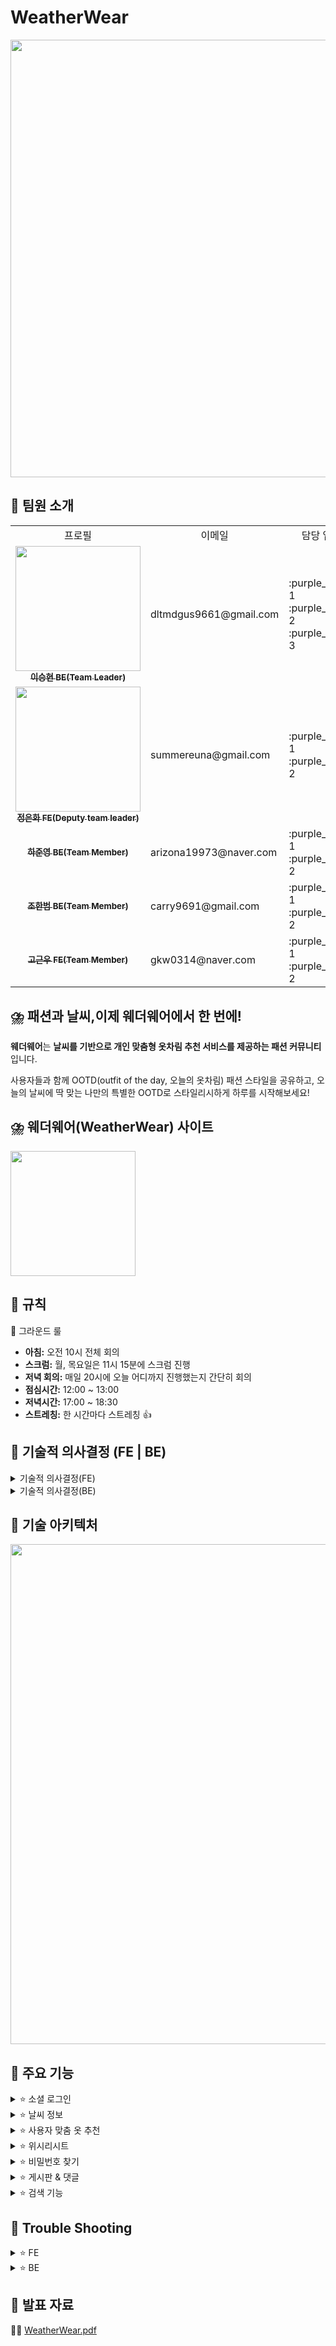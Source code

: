 # WeatherWear
<img src="https://file.notion.so/f/f/83c75a39-3aba-4ba4-a792-7aefe4b07895/8d75ca45-6c1b-438b-aeb1-d7ee14b6a3a0/1.jpg?table=block&id=bf1f7ee6-9206-4982-b7bf-60211dc05a98&spaceId=83c75a39-3aba-4ba4-a792-7aefe4b07895&expirationTimestamp=1723881600000&signature=Ij18XWOmws8w_h_mYDgxVgdk-mViF7Kz7sjuMYWTXow&downloadName=1.jpg" width="700px;" alt=""/>


## 🌈 팀원 소개
<table>

  <tbody>
    	<tr>
		  <td align="center">프로필</td>
	          <td align="center">이메일</td>
		<td align="center">담당 업무</td>
		  <td align="center" colspan="2">개발 기간</td>
	 </tr>	 
    <tr>
      <td align="center">
	      <a href="https://github.com/seunghyeonlee9661" target="_blank">
	      <img src="" width="200px;" alt=""/>
	      <br />
	      <sub><b>이승현 BE(Team Leader)</b></sub>
	      </a>
	      <br />
       	      </td>
        <td align="left">
	   dltmdgus9661@gmail.com
     	    </td>
      <td align="left">
	    :purple_heart: 1 <br />
	    :purple_heart: 2 <br />
	    :purple_heart: 3 <br />
     	    </td>
      <td align="center" rowspan="10">
	    2024.07.19 ~ 2023.08.16 (약 4주)
      </td>
   <tr/>
   <tr>
      <td align="center">
	      <a href="https://github.com/summereuna" target="_blank">
	      <img src="" width="200px;" alt=""/>
	      <br />
	      <sub><b>정은화 FE(Deputy team leader)</b></sub>
	      </a>
	      <br />
       	      </td>
	   <td align="left">
	   summereuna@gmail.com
     	    </td>
      <td align="left">
	    :purple_heart: 1 <br />
	    :purple_heart: 2 <br />
     	    </td>
   <tr/>
   <tr>
      <td align="center">
	      <a href="https://github.com/HaJunyoung" target="_blank">
	      <img src="" alt=""/>
	      <br />
	      <sub><b>하준영 BE(Team Member)</b></sub>
	      </a>
	      <br />
       	      </td>
      <td align="left">
	   arizona19973@naver.com
     	    </td>
      <td align="left">
	    :purple_heart: 1 <br />
	    :purple_heart: 2 <br />
     	    </td>
   <tr/>
   <tr>
      <td align="center">
	      <a href="https://github.com/HanBeom98" target="_blank">
	      <img src="" alt=""/>
	      <br />
	      <sub><b>조한범 BE(Team Member)</b></sub>
	      </a>
	      <br />
       	      </td>
      <td align="left">
	   carry9691@gmail.com
     	    </td>
      <td align="left">
	    :purple_heart: 1 <br />
	    :purple_heart: 2 <br />
     	    </td>
   <tr/>
   <tr>
      <td align="center">
	      <a href="https://github.com/GoGeunWoo" target="_blank">
	      <img src="" alt=""/>
	      <br />
	      <sub><b>고근우 FE(Team Member)</b></sub>
	      </a>
	      <br />
       	      </td>
      <td align="left">
	   gkw0314@naver.com
     	    </td>
      <td align="left">
	    :purple_heart: 1 <br />
	    :purple_heart: 2 <br />
     	    </td>
   <tr/>
  </tbody>
</table>


## ⛈️ **패션과 날씨,이제** 웨더웨어**에서 한 번에!**

**웨더웨어**는 **날씨를 기반으로 개인 맞춤형 옷차림 추천 서비스를 제공하는 패션 커뮤니티**입니다.

사용자들과 함께 OOTD(outfit of the day, 오늘의 옷차림) 패션 스타일을 공유하고,
오늘의 날씨에 딱 맞는 나만의 특별한 OOTD로 스타일리시하게 하루를 시작해보세요!

## ⛈️ 웨더웨어(WeatherWear) 사이트
<a href="https://weatherwearclothing.com/" target="_blank"> <img src="https://file.notion.so/f/f/83c75a39-3aba-4ba4-a792-7aefe4b07895/f004baeb-f3cb-456a-b7e7-b17736573ab0/wwlogo.jpg?table=block&id=725a4242-7f98-40bc-8758-c8dc7873a92b&spaceId=83c75a39-3aba-4ba4-a792-7aefe4b07895&expirationTimestamp=1723881600000&signature=fzUQ9DqK6YAzz7TLl0GWz_HcRFDQkFQKDNBpOE1Ukl4&downloadName=wwlogo.jpg" align="center" width="200px;" alt=""/> </a>

## 💚 규칙
📢 그라운드 룰
	<ul>
	  <li><strong>아침:</strong> 오전 10시 전체 회의</li>
	  <li><strong>스크럼:</strong> 월, 목요일은 11시 15분에 스크럼 진행</li>
	  <li><strong>저녁 회의:</strong> 매일 20시에 오늘 어디까지 진행했는지 간단히 회의</li>
	  <li><strong>점심시간:</strong> 12:00 ~ 13:00</li>
	  <li><strong>저녁시간:</strong> 17:00 ~ 18:30</li>
	  <li><strong>스트레칭:</strong> 한 시간마다 스트레칭 👍</li>
	</ul>


## 💚 기술적 의사결정 (FE | BE)
<details>
  <summary>기술적 의사결정(FE)</summary>
<ul>
  <li><strong>Vite</strong>
    <ul>
      <li>개발 효율성과 속도를 위해 Vite를 선택했습니다. 이는 CRA보다 빌드 속도와 서버 시작 시간이 훨씬 빠릅니다.</li>
    </ul>
  </li>
  <li><strong>TypeScript</strong>
    <ul>
      <li>협업의 필요성으로 인해 동적 타입을 제공하는 JavaScript 대신 정적 타입을 제공하는 TypeScript를 사용했습니다. TypeScript는 코드 오류를 빠르게 잡고 데이터 구조를 명확하게 정의할 수 있어, 가독성과 유지보수성을 높일 수 있습니다.</li>
    </ul>
  </li>
  <li><strong>TanStack Query</strong>
    <ul>
      <li>TanStack Query는 데이터 패칭, 캐싱, 서버 상태 관리를 효율적으로 관리할 수 있어 선택했습니다. 비동기 데이터 관리를 효과적으로 해결할 수 있었기 때문에, 전역 상태 관리를 위한 Redux나 Zustand 같은 라이브러리를 추가할 필요가 없었습니다. 또한, 전역적으로 관리해야 하는 모달 등은 추가 라이브러리 없이 React Portal과 커스텀 훅을 사용하여 처리했습니다.</li>
    </ul>
  </li>
  <li><strong>Axios</strong>
    <ul>
      <li>Fetch API보다 다양한 기능을 제공하고, 복잡한 HTTP 요청을 보다 쉽게 처리할 수 있어 Axios를 사용했습니다.</li>
    </ul>
  </li>
  <li><strong>Styled-components</strong>
    <ul>
      <li>스타일링은 유지보수성과 가독성 문제로 Tailwind CSS 대신 Styled-components를 선택했습니다. 이 라이브러리를 통해 컴포넌트 기반으로 CSS를 작성할 수 있으며, 고유한 클래스 이름 생성으로 CSS 충돌을 방지하고 재사용성을 높일 수 있습니다. 또한, theme 설정이 가능하다는 장점이 있습니다.</li>
    </ul>
  </li>
  <li><strong>React Router</strong>
    <ul>
      <li>React 환경에서 라우팅과 페이지 설계를 간편하게 처리할 수 있는 React Router를 사용했습니다. 이 라이브러리는 SPA(Single Page Application)에서 페이지 간 네비게이션을 쉽게 관리할 수 있으며, Layout, Outlet 등의 기능을 제공합니다.</li>
    </ul>
  </li>
  <li><strong>Vercel</strong>
    <ul>
      <li>배포는 빠르고 간편하며, 자동화된 CI/CD를 제공하는 Vercel을 사용하여 개발과 운영 효율성을 높였습니다.</li>
    </ul>
  </li>
  <li><strong>Yarn</strong>
    <ul>
      <li>패키지 관리는 npm 대신 속도와 안정성 측면에서 뛰어난 Yarn을 선택했습니다.</li>
    </ul>
  </li>
</ul>


</details>
<details>
  <summary>기술적 의사결정(BE)  </summary>
<ul>
  <li><strong>Redis</strong>
    <ul>
      <li>Redis는 캐시 역할을 하는 데이터베이스로 높은 성능과 빠른 읽기/쓰기를 지원합니다. 이를 활용하여 반복적인 데이터 조회를 빠르게 수행하여 성능 최적화에 기여합니다.</li>
    </ul>
  </li>
  <li><strong>Github Actions</strong>
    <ul>
      <li>Github Actions는 CI/CD 파이프라인을 자동화하는 도구입니다. 소프트웨어 개발에서 일관성을 유지하고, 코드 변경을 빠르게 검토할 수 있도록 자동 배포 작업을 수행합니다.</li>
    </ul>
  </li>
  <li><strong>Swagger</strong>
    <ul>
      <li>Swagger는 API의 문서화 및 설계를 지원하는 도구입니다. API 명세를 UI 형식으로 빠르게 작성하여 개발 과정에서 상호간의 명확한 이해를 돕습니다. 이를 통해 API 설계의 일관성을 보장하고 커뮤니케이션을 개선할 수 있습니다.</li>
    </ul>
  </li>
  <li><strong>JMeter</strong>
    <ul>
      <li>JMeter는 성능 테스트 및 부하 테스트를 수행하는 오픈소스 도구입니다. 대규모 사용자에 대한 테스트를 진행하고 트래픽을 시뮬레이션하는데 유용하며, 다양한 결과와 처리량, 응답 시간 등을 분석할 수 있습니다.</li>
    </ul>
  </li>
  <li><strong>Oauth</strong>
    <ul>
      <li>로그인 및 회원 가입의 경우, 카카오 계정의 자원을 사용할 수 있도록 Oauth를 활용했습니다. 이를 통해 제3자 애플리케이션에 접근하여 사용자 정보를 받아와 처리할 수 있습니다.</li>
    </ul>
  </li>
  <li><strong>Scrimage</strong>
    <ul>
      <li>크기가 크고 용량이 많은 이미지를 사용하는 앱의 특성을 유지하면서, 이미지를 효율적으로 저장하기 위해 WEBP로 이미지 변환을 수행했습니다.</li>
    </ul>
  </li>
  <li><strong>Amazon S3</strong>
    <ul>
      <li>트래픽 증가에 따른 장비 증설을 Amazon S3가 대행합니다. 또한, 파일에 대한 접근 권한을 지정하여 서비스를 호스팅 용도로 사용하는 것을 방지합니다.</li>
    </ul>
  </li>
  <li><strong>ELB / Auto Scaling</strong>
    <ul>
      <li>CPU, 메모리, 디스크, 네트워크 트래픽 등 시스템 자원을 모니터링하며 서버 사이즈를 자동으로 조절하는 서비스입니다. Cloud Computing의 장점인 ‘필요에 맞는 빠른 서비스 확장 및 축소’ 기능을 활용했습니다.</li>
    </ul>
  </li>
</ul>

</details>

## 💚 기술 아키텍처
<img src="https://file.notion.so/f/f/83c75a39-3aba-4ba4-a792-7aefe4b07895/b5b1d229-6c50-42bf-86cb-b8383c3ab6c0/image.png?table=block&id=ba04be01-f5a2-46f9-ad38-7f3c09b7f4d4&spaceId=83c75a39-3aba-4ba4-a792-7aefe4b07895&expirationTimestamp=1723874400000&signature=Upc2ig3DPDg5VIeCstwjaNZ2MynIhh6n0BZqRX4fJ8o&downloadName=image.png" width="800px;" alt=""/>


## 💚 주요 기능
<details>
  <summary>⭐ 소셜 로그인</summary>
	<div>
	👉 회원가입 시, 발생되는 불편함을 해소하기 위해 소셜 로그인 기능을 이용할 수 있습니다.
	</div>
	<img src="https://github.com/user-attachments/assets/89291d65-25a5-44a7-8a7f-6a9733a9148d" alt="소셜 로그인 GIF">
</details>

<details>
  <summary>⭐ 날씨 정보</summary>
	<div>    
	👉 사용자 위치 기반으로 날씨 정보를 얻을 수 있습니다. 카카오 맵을 통해 원하는 지역을 선택하거나 검색하면 그 지역의 날씨 정보도 얻을 수 있습니다. 
    	날씨 정보를 바탕으로 오늘의 날씨를 브리핑하고, 기온에 맞는 옷을 추천해주는 기능이 있습니다.
	</div>
	<img width="1421" alt="스크린샷 2024-08-14 오전 10 44 04" src="https://github.com/user-attachments/assets/de73ebae-f857-41e0-8f87-1dc9c5d7c20f">
</details>
    
<details>
  <summary>⭐ 사용자 맞춤 옷 추천</summary>
	<div>    
    	👉 외출하기 전, “오늘 같은 날씨에는 무슨 옷을 입을까”에 대한 고민을 해결하기 위해 오늘의 날씨 데이터, 내 옷장에 등록된 옷, 비슷한 날씨에 내가 입었던 옷차림, 다른 사용자의 옷차림 데이터를 기반으로 나만의 맞춤 옷차림을 추천합니다.
	</div>
	<img width="1421" alt="스크린샷 2024-08-14 오전 10 44 04" src="https://github.com/user-attachments/assets/f04d4ea1-91b4-4848-ba7e-dc0ba4196295">
</details>

<details>
  <summary>⭐ 위시리시트</summary>
	<div>    
    	👉 네이버 쇼핑 API를 기반으로 현재 날씨에 맞는 옷을 사용자에게 추천합니다. 마음에 드는 아이템은 하트를 눌러 위시리스트에 저장할 수 있습니다. 위시리스트는 사용자가 담은 아이템을 편리하게 쇼핑할 수 있도록 옷에 대한 정보와 구매 링크를 제공합니다.
	</div>
	<img width="1421" alt="스크린샷 2024-08-14 오전 10 44 04" src="https://github.com/user-attachments/assets/54f186fe-19d0-442a-b790-3b09a5f0a14a">
</details>

<details>
  <summary>⭐ 비밀번호 찾기</summary>
	<div>    
    	    👉 사용자가 비밀번호를 잊어버린 경우, 문자를 통해서 비밀번호를 찾을 수 있습니다.
	</div>
</details>    

<details>
  <summary>⭐ 게시판 & 댓글</summary>
	<div>    
    	👉 사용자는 OOTD(outfit of the day, 오늘의 옷 차림)를 등록하여 다른 사용자와 공유할 수 있습니다. 게시물에 대한 의견을 자유롭게 댓글로 작성할 수 있습니다.
	</div>
	<img width="1421" alt="스크린샷 2024-08-14 오전 10 44 04" src="https://github.com/user-attachments/assets/e4f838bc-d6b6-4755-a1ad-f9a9abff0df8">
	<img width="1421" alt="스크린샷 2024-08-14 오전 10 44 04" src="https://github.com/user-attachments/assets/f88f1c00-8783-4d79-9541-a1733533dee0">
</details>

<details>
  <summary>⭐ 검색 기능</summary>
	<div>    
    	    👉 사용자가 원하는 정보를 쉽게 찾고 검색 경험을 더욱 만족스럽게 느낄 수 있도록
    각 페이지에 맞는 키워드로 검색, 날씨 아이콘으로 검색, 옷 종류-컬러로 검색하는 기능을 제공합니다.
	</div>
	<img width="1421" alt="스크린샷 2024-08-14 오전 10 44 04" src="https://github.com/user-attachments/assets/3716661e-d560-4a82-88cd-2cd0f18c1756">
	<img width="1421" alt="스크린샷 2024-08-14 오전 10 44 04" src="https://github.com/user-attachments/assets/11f219e2-9eca-49f9-aeed-72a82e001104">
	<img width="1421" alt="스크린샷 2024-08-14 오전 10 44 04" src="https://github.com/user-attachments/assets/139cbd36-b5b5-484b-b40d-4b8ff52cb373">
</details>

## 💚 Trouble Shooting
<details>
  <summary>⭐ FE </summary>
	
</details>
<details>
  <summary>⭐ BE </summary>
	
- **로그인 이후에도 401 오류 발생**
    
    <aside>
    💡 `문제점` : 로그인을 한 이후에도 특정한 오류 상황을 만나면 401에러가 나타나는 현상을 발견함. 모든 에러가 `AuthenticationEntryPoint` 로 이어지게 되면서 올바른 오류를 확인하지 못하는 문제점이 발생
    
    `원인` : `GlobalExceptionHandler`를 설정하고 전역 예외 처리를 진행했지만 여기에 해당하지 않는 오류의 경우 `AuthenticationEntryPoint` 에서 로그가 나타나는 것을 확인함
    
    `해결방법` : `GlobalExceptionHandler` 에 예외로 설정하지 않은 오류 상황에 대해 오류 메시지를 반환하도록 처리하여 개발 과정에 오류를 빠르게 확인할 수 있도록 수정
    
    </aside>
    
- **이미지 이름의 보안 처리**
    
    <aside>
    💡 `문제점` : 게시물 ID만으로 비공개 게시물도 이미지에 접근할 수 있는 문제 발생
    
     유추 가능한 정보가 이미지와 같은 파일 정보에 포함될 경우, 비공개의 의미가 없어져 보안 취약점이 드러남
    
    `원인` : 이미지 url의 중복을 제거하기 위해서 게시물 ID를 사용했기 때문
    
    `해결방법` : 이미지 이름에 **UUID**를 적용해 난수화하고, 이미지 업로드 전에 동일한 이름의 이미지 ID를 확인해 중복이 이러나지 않도록 조치
    
    </aside>
    
- **네이버 API 고갈 현상**
    
    <aside>
    💡 `문제점` : 네이버 쇼핑 API의 일 사용량 25000회를 모두 사용해 이후 요청을 할 수 없는 문제가 발생함.
    
    `원인` : 네이버 쇼핑 API는 사용자 당 한 번 페이지를 호출할 때마다 5회씩(성별과 옷 타입 조합) 호출하며 페이지에 많이 접근할 경우 API가 빠르게 고갈되고 API 응답에 많은 시간이 걸림을 확인
    
    `해결방법` : 네이버 쇼핑 API의 쿼리는 일정한 조합의 형태이기 때문에 API 결과가 사용자별로 일정할 수 있다고 판단, 결과를 Redis에 저장하되 1시간 후 새롭게 갱신될 수 있도록 설정하여 호출 횟수를 줄이고 빠르게 결과를 반환할 수 있도록 개선함
    
    </aside>
    
- **CORS 관련 접근 문제**
    
    <aside>
    💡 `문제점` : 프론트에서 백엔드로 요청시 CORS 오류가 나타나는 문제
    
    `원인` : CORS는 오류의 원인은 HTTPS 환경에서 HTTP 요청을 보내려 했기 때문에 규약 위반으로 오류가 나타남. 확인 결과 HTTPS인 프론트의 환경에서 HTTP 요청을 보내는게 확인됨
    
    `해결방법` : 백엔드에서 HTTPS를 처리할 수 있도록 로드밸런서에 SSL 인증서를 설치하였고, Nginx를 통해 해당 응답을 EC2에서 받을 수 있도록 조치하여 프론트엔드에서 HTTPS 요청을 보내도 서버에 정상적으로 도착할 수 있도록 설정
    
    </aside>
    
- **form-data 처리**
    
    <aside>
    💡 `문제점` : 데이터 전송 시 Long 타입으로 입력 받으니 문제가 발생함을 확인
    
    `해결방법` : String으로 값을 전달받아 형변환을 통해 문제를 처리함
    </aside>
<img width="1421" alt="스크린샷 2024-08-14 오전 10 44 04" src="https://file.notion.so/f/f/83c75a39-3aba-4ba4-a792-7aefe4b07895/b921b122-388d-422e-8fb5-17891554b63a/image.png?table=block&id=d0fafc7e-bce6-4ee2-9964-f247aab89111&spaceId=83c75a39-3aba-4ba4-a792-7aefe4b07895&expirationTimestamp=1723881600000&signature=cU-4N8e_0yhfk1uOwhrbyEz0joV9vNJaAk-IYTCHu8Y&downloadName=image.png">

<img width="1421" alt="스크린샷 2024-08-14 오전 10 44 04" src="https://file.notion.so/f/f/83c75a39-3aba-4ba4-a792-7aefe4b07895/e2f975a1-bbd9-4282-92b4-915b5f0cc735/image.png?table=block&id=a68dc6e7-8151-4b2e-a6d6-e7f1d5d918e2&spaceId=83c75a39-3aba-4ba4-a792-7aefe4b07895&expirationTimestamp=1723881600000&signature=ot0HVKdo7NledCGCQ_6iTEc4D6yPel_YiMCIqutd_us&downloadName=image.png">

    
- **추천 아이템 소요시간 문제**
    
    <aside>
    💡 `문제점` : 추천 아이템을 데이터베이스에서 선정하면서 너무 많은 시간이 소요되는 것을 확인함
    
    `원인` : 아이템 선정의 과정에 중복 제거를 하면서 XOR 연산이 반복적으로 수행되고 전체 아이템 수가 증가하면서 연산 횟수가 급격히 많아짐
    
    `해결방법` : 아이템 선정 방식을 점수제로 변경함. 아이템의 좋아요, 댓글 수, 조회 수를 적절하게 조합해 점수를 만들고 상위 9개를 선정하는 방식을 채택하여 소요 시간을 단축함
    
    </aside>
    
- **net::ERR_CERT_COMMON_NAME_INVALID**
    
    <aside>
    💡 `문제점` : 프론트에서 모든 요청이 net::ERR_CERT_COMMON_NAME_INVALID로 나타나며 요청이 올바르게 서버로 전달되지 않는 문제 발생
    
    `원인` : 프로젝트의 도메인 설계 문제를 확인함. 하나의 도메인 주소에 프론트 엔드와 백엔드 모두 사용하면서 도메인을 로드밸런서와 연결하는데 사용함. 때문에 인증서 CN과 경로 설정 등 다양한 부분에 문제가 발생하여 오류를 반환되는 것이 확이됨. 로드밸런서가 적절하게 연결이 되지 않으며 DNS가 그대로 노출되어 사용되었으며 로드밸런서 내에서도 요청이 올바르게 EC2에 전달되지 않는 등의 문제도 확인함.
    
    `해결방법` : 도메인을 두 개 설정하고 하나의 도메인을 백엔드 API를 처리할 수 있도록 처음부터 하나씩 다시 설계함. 도메인을 로드밸런서의 입구로 사용하도록 만들어서 DNS가 노출되지 않도록 만들고 로드밸런서의 요청을 EC2에서 처리할 수 있도록 Nginx 설정을 추가함.
    
    </aside>
</details>

## 💚 발표 자료
📕📗 [WeatherWear.pdf](https://github.com/user-attachments/files/16633816/WeatherWear.4.pdf)
